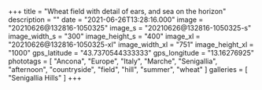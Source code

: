 +++
title = "Wheat field with detail of ears, and sea on the horizon"
description = ""
date = "2021-06-26T13:28:16.000"
image = "20210626@132816-1050325"
image_s = "20210626@132816-1050325-s"
image_width_s = "300"
image_height_s = "400"
image_xl = "20210626@132816-1050325-xl"
image_width_xl = "751"
image_height_xl = "1000"
gps_latitude = "43.7370544333333"
gps_longitude = "13.16276925"
phototags = [ "Ancona", "Europe", "Italy", "Marche", "Senigallia", "afternoon", "countryside", "field", "hill", "summer", "wheat" ]
galleries = [ "Senigallia Hills" ]
+++
